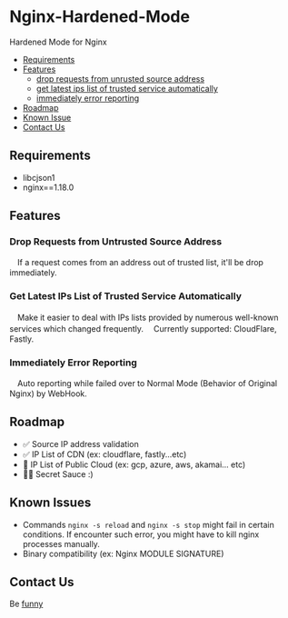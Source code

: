 # Nginx-Hardened-Mode

Hardened Mode for Nginx

+ [Requirements](#requirements)
+ [Features](#features)
  + [drop requests from unrusted source address](#drop-requests-from-untrusted-source-address)
  + [get latest ips list of trusted service automatically](#get-latest-ips-list-of-trusted-service-automatically)
  + [immediately error reporting](#immediately-error-reporting)
+ [Roadmap](#roadmap)
+ [Known Issue](#known-issue)
+ [Contact Us](#contact-us)

## Requirements
+ libcjson1
+ nginx==1.18.0

## Features
### Drop Requests from Untrusted Source Address
　If a request comes from an address out of trusted list, it'll be drop immediately.

### Get Latest IPs List of Trusted Service Automatically
　Make it easier to deal with IPs lists provided by numerous well-known services which changed frequently. 
　Currently supported: CloudFlare, Fastly.

### Immediately Error Reporting
　Auto reporting while failed over to Normal Mode (Behavior of Original Nginx) by WebHook.
 
 ## Roadmap
 + ✅ Source IP address validation
 + ✅ IP List of CDN (ex: cloudflare, fastly...etc)
 + 🚀 IP List of Public Cloud (ex: gcp, azure, aws, akamai... etc)
 + 🚀🚀 Secret Sauce :)

## Known Issues
+ Commands `nginx -s reload` and `nginx -s stop` might fail in certain conditions. If encounter such error, you might have to kill nginx processes manually.
+ Binary compatibility (ex: Nginx MODULE SIGNATURE)

## Contact Us
Be [funny](mailto://info+hardened@funny.systems)
